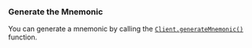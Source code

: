### Generate the Mnemonic

You can generate a mnemonic by calling
the [`Client.generateMnemonic()`](./../libraries/nodejs/references/classes/Client#generatemnemonic) function.
